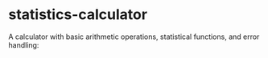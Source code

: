 # statistics-calculator
A calculator with basic arithmetic operations, statistical functions, and error handling:
